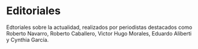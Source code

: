# Editoriales
Edtoriales sobre la actualidad, realizados por periodistas destacados como Roberto Navarro, Roberto Caballero, Victor Hugo Morales, Eduardo Aliberti y Cynthia García.

